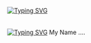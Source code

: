 [![Typing SVG](https://readme-typing-svg.herokuapp.com?font=Fira+Code&size=40&duration=1000&pause=1000&color=F70000&vCenter=true&repeat=false&width=650&height=200&lines=Hi+There%F0%9F%91%8B+My+Name+Is+Lukas+;I+love+Gaming+and+Biking)](https://git.io/typing-svg)
<br />
<br />
<br />
<a href="https://git.io/typing-svg"><img src="https://readme-typing-svg.herokuapp.com?font=Fira+Code&size=30&duration=500&pause=50&color=F70000&multiline=true&repeat=false&width=700&height=500&lines=About+Me" alt="Typing SVG" /></a>
My Name ....
